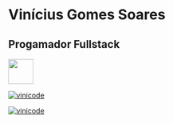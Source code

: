 # Vinícius Gomes Soares

## Progamador Fullstack

<a href="https://www.linkedin.com/in/vinigomessoares/"><img src="https://cdn1.iconfinder.com/data/icons/logotypes/32/circle-linkedin-512.png" style="height:50px;"></a>

[![vinicode](https://github-readme-stats.vercel.app/api?username=ViniciusGomesSoares&theme=tokyonight)](https://github.com/ViniciusGomesSoares/github-readme-stats)

[![vinicode](https://github-readme-stats.vercel.app/api/top-langs/?username=ViniciusGomesSoares&hide=html&layout=compact&theme=tokyonight)](https://github.com/ViniciusGomesSoares/github-readme-stats)
